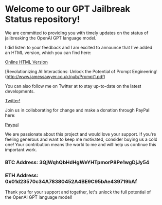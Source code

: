 # Welcome to our GPT Jailbreak Status repository! 

We are committed to providing you with timely updates on the status of jailbreaking the OpenAI GPT language model.

I did listen to your feedback and I am excited to announce that I've added an HTML version, which you can find here:

[Online HTML Version](http://www.jamessawyer.co.uk/pub/gpt_jb.html)

[Revolutionizing AI Interactions: Unlock the Potential of Prompt Engineering!(http://www.jamessawyer.co.uk/pub/Prompt1.pdf)

You can also follow me on Twitter at to stay up-to-date on the latest developments.

[Twitter!]( https://twitter.com/James12396379)

Join us in collaborating for change and make a donation through PayPal here:

[Paypal](https://www.paypal.com/cgi-bin/webscr?cmd=_s-xclick&hosted_button_id=EV8XUGXX76UXQ&source=url)

We are passionate about this project and would love your support. If you're feeling generous and want to keep me motivated, consider buying us a cold one! Your contribution means the world to me and will help us continue this important work.



### BTC Address: 3QjWqhQbHdHgWeYHTpmorP8Pe1wgDjJy54

### ETH Address: 0x01d23570c34A78380452A4BE9C95bAe439719bAf

Thank you for your support and together, let's unlock the full potential of the OpenAI GPT language model!
